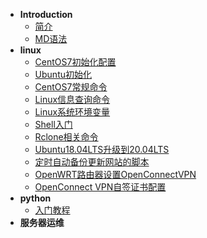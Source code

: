 * **Introduction**
  * [简介](README.md)
  * [MD语法](syntax.md)    
* **linux**
     * [CentOS7初始化配置](/linux/xiaobai/CentOS7初始化配置)
     * [Ubuntu初始化](/linux/xiaobai/Ubuntu初始化)
     * [CentOS7常规命令](/linux/xiaobai/CentOS7常规命令)
     * [Linux信息查询命令](/linux/xiaobai/Linux信息查询命令)
     * [Linux系统环境变量](/linux/xiaobai/Linux系统环境变量)
     * [Shell入门](/linux/xiaobai/Shell入门)
     * [Rclone相关命令](/linux/运维/Rclone相关命令)
     * [Ubuntu18.04LTS升级到20.04LTS](/linux/xiaobai/Ubuntu18.04LTS升级到20.04LTS)
     * [定时自动备份更新网站的脚本](/linux/运维/定时自动备份更新网站的脚本)
     * [OpenWRT路由器设置OpenConnectVPN](/linux/运维/OpenWRT路由器设置OpenConnectVPN)
     * [OpenConnect VPN自签证书配置](/linux/运维/OpenConnectVPN自签证书配置)
* **python**
    * [入门教程](/python/guidebook/)    
* **服务器运维**

